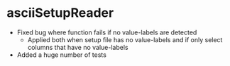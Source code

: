 # asciiSetupReader

+ Fixed bug where function fails if no value-labels are detected
    + Applied both when setup file has no value-labels and if only select columns that have no value-labels
+ Added a huge number of tests

